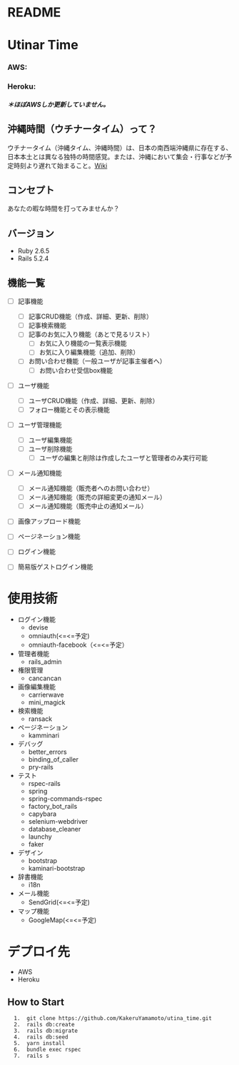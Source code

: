 # README


# Utinar Time
### AWS:
### Heroku:
##### ＊ほぼAWSしか更新していません。


## 沖縄時間（ウチナータイム）って？
ウチナータイム（沖縄タイム、沖縄時間）は、日本の南西端沖縄県に存在する、日本本土とは異なる独特の時間感覚。または、沖縄において集会・行事などが予定時刻より遅れて始まること。[Wiki](https://ja.wikipedia.org/wiki/%E3%82%A6%E3%83%81%E3%83%8A%E3%83%BC%E3%82%BF%E3%82%A4%E3%83%A0)

## コンセプト
あなたの暇な時間を打ってみませんか？


## バージョン
- Ruby 2.6.5
- Rails 5.2.4

## 機能一覧
- [ ] 記事機能

  - [ ] 記事CRUD機能（作成、詳細、更新、削除）
  - [ ] 記事検索機能
  - [ ] 記事のお気に入り機能（あとで見るリスト）
    - [ ] お気に入り機能の一覧表示機能
    - [ ] お気に入り編集機能（追加、削除）
  - [ ] お問い合わせ機能（一般ユーザが記事主催者へ）
    - [ ] お問い合わせ受信box機能

- [ ] ユーザ機能

  - [ ] ユーザCRUD機能（作成、詳細、更新、削除）
  - [ ] フォロー機能とその表示機能

- [ ] ユーザ管理機能

  - [ ] ユーザ編集機能
  - [ ] ユーザ削除機能
    - [ ] ユーザの編集と削除は作成したユーザと管理者のみ実行可能

- [ ] メール通知機能

  - [ ] メール通知機能（販売者へのお問い合わせ）
  - [ ] メール通知機能（販売の詳細変更の通知メール）
  - [ ] メール通知機能（販売中止の通知メール）

- [ ] 画像アップロード機能
- [ ] ページネーション機能
- [ ] ログイン機能
- [ ] 簡易版ゲストログイン機能



<!-- ## カタログ設計
詳細は[こちら](https://docs.google.com/spreadsheets/d/1jzKGT_3a9xmagpc9RAHunR8BEhg3C-Pu0EhWB_1oJiw/edit?usp=sharing)をご覧ください。

## テーブル定義
詳細は[こちら](https://docs.google.com/spreadsheets/d/1ZxAl-qePMVRVjMSjJvvdCAtxFa8Lr9Chx3hgXIj9r2s/edit?usp=sharing)をご覧ください。

## ER図
詳細は[こちら](https://raw.githubusercontent.com/KakeruYamamoto/graduation/master/erd.png)をご覧ください。

## 画面遷移図
詳細は[こちら](https://cacoo.com/diagrams/y5Szk1GeOvPKQRcD/9E3BF)をご覧ください。

## 画面ワイヤーフレーム
詳細は[こちら](https://cacoo.com/diagrams/51O1AnZuSgtrGNYT/B6EB3)をご覧ください。 -->

# 使用技術
- ログイン機能
  - devise
  - omniauth(<=<=予定)
  - omniauth-facebook（<=<=予定）
- 管理者機能
  - rails_admin
- 権限管理
  - cancancan
- 画像編集機能
  - carrierwave
  - mini_magick
- 検索機能
  - ransack
- ページネーション
  - kamminari
- デバッグ
  - better_errors
  - binding_of_caller
  - pry-rails
- テスト
  - rspec-rails
  - spring
  - spring-commands-rspec
  - factory_bot_rails
  - capybara
  - selenium-webdriver
  - database_cleaner
  - launchy
  - faker
- デザイン
  - bootstrap
  - kaminari-bootstrap
- 辞書機能
  - i18n
- メール機能
  - SendGrid(<=<=予定)
- マップ機能
  - GoogleMap(<=<=予定)

# デプロイ先
- AWS
- Heroku

## How to Start
```
  1.  git clone https://github.com/KakeruYamamoto/utina_time.git
  2.  rails db:create
  3.  rails db:migrate
  4.  rails db:seed
  5.  yarn install
  6.  bundle exec rspec    
  7.  rails s  
```
